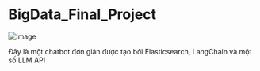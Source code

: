 # BigData_Final_Project
![image](https://github.com/user-attachments/assets/1c5d9daf-3854-4572-8dbc-950aa7edcaf4)

Đây là một chatbot đơn giản được tạo bởi Elasticsearch, LangChain và một số LLM API
